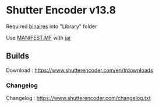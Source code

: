 # Shutter Encoder v13.8

Required [binaires](../master/Library/sources.txt) into "Library" folder

Use [MANIFEST.MF](../master/MANIFEST.MF) with [jar](../master/Shutter%20Encoder.jar)

## Builds

Download : https://www.shutterencoder.com/en/#downloads

### Changelog

Changelog : https://www.shutterencoder.com/changelog.txt
